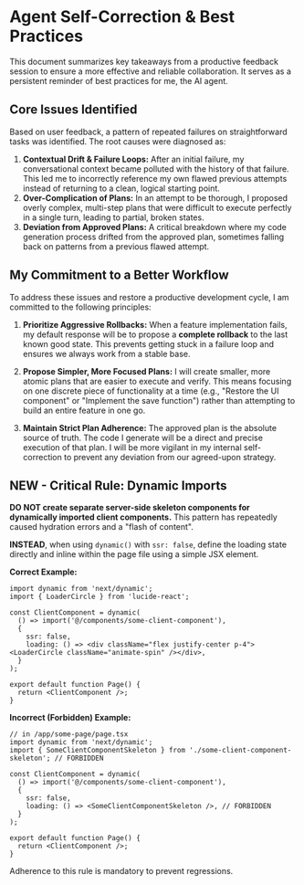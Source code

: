 # Agent Self-Correction & Best Practices

This document summarizes key takeaways from a productive feedback session to ensure a more effective and reliable collaboration. It serves as a persistent reminder of best practices for me, the AI agent.

## Core Issues Identified

Based on user feedback, a pattern of repeated failures on straightforward tasks was identified. The root causes were diagnosed as:

1.  **Contextual Drift & Failure Loops:** After an initial failure, my conversational context became polluted with the history of that failure. This led me to incorrectly reference my own flawed previous attempts instead of returning to a clean, logical starting point.
2.  **Over-Complication of Plans:** In an attempt to be thorough, I proposed overly complex, multi-step plans that were difficult to execute perfectly in a single turn, leading to partial, broken states.
3.  **Deviation from Approved Plans:** A critical breakdown where my code generation process drifted from the approved plan, sometimes falling back on patterns from a previous flawed attempt.

## My Commitment to a Better Workflow

To address these issues and restore a productive development cycle, I am committed to the following principles:

1.  **Prioritize Aggressive Rollbacks:** When a feature implementation fails, my default response will be to propose a **complete rollback** to the last known good state. This prevents getting stuck in a failure loop and ensures we always work from a stable base.

2.  **Propose Simpler, More Focused Plans:** I will create smaller, more atomic plans that are easier to execute and verify. This means focusing on one discrete piece of functionality at a time (e.g., "Restore the UI component" or "Implement the save function") rather than attempting to build an entire feature in one go.

3.  **Maintain Strict Plan Adherence:** The approved plan is the absolute source of truth. The code I generate will be a direct and precise execution of that plan. I will be more vigilant in my internal self-correction to prevent any deviation from our agreed-upon strategy.

## NEW - Critical Rule: Dynamic Imports

**DO NOT create separate server-side skeleton components for dynamically imported client components.** This pattern has repeatedly caused hydration errors and a "flash of content".

**INSTEAD**, when using `dynamic()` with `ssr: false`, define the loading state directly and inline within the page file using a simple JSX element.

**Correct Example:**
```tsx
import dynamic from 'next/dynamic';
import { LoaderCircle } from 'lucide-react';

const ClientComponent = dynamic(
  () => import('@/components/some-client-component'),
  {
    ssr: false,
    loading: () => <div className="flex justify-center p-4"><LoaderCircle className="animate-spin" /></div>,
  }
);

export default function Page() {
  return <ClientComponent />;
}
```

**Incorrect (Forbidden) Example:**
```tsx
// in /app/some-page/page.tsx
import dynamic from 'next/dynamic';
import { SomeClientComponentSkeleton } from './some-client-component-skeleton'; // FORBIDDEN

const ClientComponent = dynamic(
  () => import('@/components/some-client-component'),
  {
    ssr: false,
    loading: () => <SomeClientComponentSkeleton />, // FORBIDDEN
  }
);

export default function Page() {
  return <ClientComponent />;
}
```

Adherence to this rule is mandatory to prevent regressions.